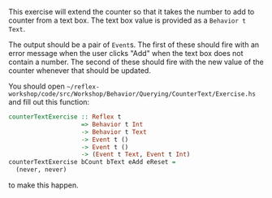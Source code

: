 This exercise will extend the counter so that it takes the number to add to counter from a text box. The text box value is provided as a `Behavior t Text`.

The output should be a pair of `Event`s.
The first of these should fire with an error message when the user clicks "Add" when the text box does not contain a number.
The second of these should fire with the new value of the counter whenever that should be updated.

You should open `~/reflex-workshop/code/src/Workshop/Behavior/Querying/CounterText/Exercise.hs` and fill out this function:

```haskell
counterTextExercise :: Reflex t
                    => Behavior t Int
                    -> Behavior t Text
                    -> Event t ()
                    -> Event t ()
                    -> (Event t Text, Event t Int)
counterTextExercise bCount bText eAdd eReset =
  (never, never)
```

to make this happen.
